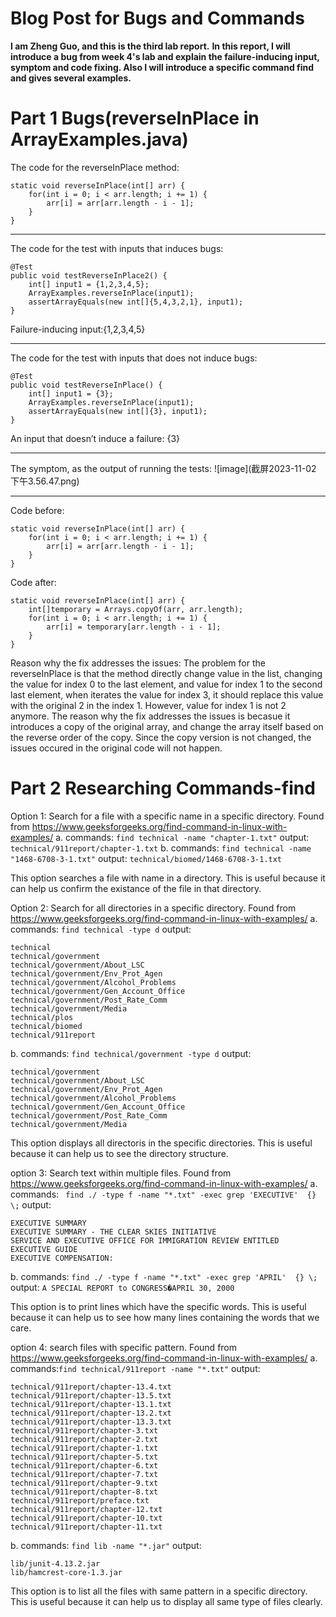 # Blog Post for Bugs and Commands
**I am Zheng Guo, and this is the third lab report.**
**In this report, I will introduce a bug from week 4's lab and explain the failure-inducing input, symptom and code fixing. Also I will introduce a specific command find and gives several examples.**
# Part 1 Bugs(reverseInPlace in ArrayExamples.java)
The code for the reverseInPlace method: 
```
static void reverseInPlace(int[] arr) {
    for(int i = 0; i < arr.length; i += 1) {
        arr[i] = arr[arr.length - i - 1];
    }
}
```

---

The code for the test with inputs that induces bugs: 
```
@Test
public void testReverseInPlace2() {
    int[] input1 = {1,2,3,4,5};
    ArrayExamples.reverseInPlace(input1);
    assertArrayEquals(new int[]{5,4,3,2,1}, input1);
}
```
Failure-inducing input:{1,2,3,4,5}

---

The code for the test with inputs that does not induce bugs: 
```
@Test 
public void testReverseInPlace() {
    int[] input1 = {3};
    ArrayExamples.reverseInPlace(input1);
    assertArrayEquals(new int[]{3}, input1);
}
```
An input that doesn’t induce a failure: {3}

---

The symptom, as the output of running the tests:
![image](截屏2023-11-02 下午3.56.47.png)

---

Code before:
```
static void reverseInPlace(int[] arr) {
    for(int i = 0; i < arr.length; i += 1) {
        arr[i] = arr[arr.length - i - 1];
    }
}
```

Code after:
```
static void reverseInPlace(int[] arr) {
    int[]temporary = Arrays.copyOf(arr, arr.length);
    for(int i = 0; i < arr.length; i += 1) {
        arr[i] = temporary[arr.length - i - 1];
    }
}
```
Reason why the fix addresses the issues:
The problem for the reverseInPlace is that the method directly change value in the list, changing the value for index 0 to the last element, and value for index 1 to the second last element, when iterates the value for index 3, it should replace this value with the original 2 in the index 1. However, value for index 1 is not 2 anymore. The reason why the fix addresses the issues is becasue it introduces a copy of the original array, and change the array itself based on the reverse order of the copy. Since the copy version is not changed, the issues occured in the original code will not happen. 

# Part 2 Researching Commands-find
Option 1: Search for a file with a specific name in a specific directory. Found from https://www.geeksforgeeks.org/find-command-in-linux-with-examples/
a. 
commands: `find technical -name "chapter-1.txt"`
output: `technical/911report/chapter-1.txt`
b. 
commands: `find technical -name "1468-6708-3-1.txt"`
output: `technical/biomed/1468-6708-3-1.txt`

This option searches a file with name in a directory. This is useful because it can help us confirm the existance of the file in that directory.

Option 2: Search for all directories in a specific directory. Found from https://www.geeksforgeeks.org/find-command-in-linux-with-examples/
a.
commands: `find technical -type d`
output: 
```
technical
technical/government
technical/government/About_LSC
technical/government/Env_Prot_Agen
technical/government/Alcohol_Problems
technical/government/Gen_Account_Office
technical/government/Post_Rate_Comm
technical/government/Media
technical/plos
technical/biomed
technical/911report
```
b.
commands: `find technical/government -type d`
output: 
```
technical/government
technical/government/About_LSC
technical/government/Env_Prot_Agen
technical/government/Alcohol_Problems
technical/government/Gen_Account_Office
technical/government/Post_Rate_Comm
technical/government/Media
```

This option displays all directoris in the specific directories. This is useful because it can help us to see the directory structure. 

option 3: Search text within multiple files. Found from https://www.geeksforgeeks.org/find-command-in-linux-with-examples/
a.
commands: ` find ./ -type f -name "*.txt" -exec grep 'EXECUTIVE'  {} \;`
output: 
```
EXECUTIVE SUMMARY
EXECUTIVE SUMMARY - THE CLEAR SKIES INITIATIVE
SERVICE AND EXECUTIVE OFFICE FOR IMMIGRATION REVIEW ENTITLED
EXECUTIVE GUIDE
EXECUTIVE COMPENSATION:
```
b. 
commands: `find ./ -type f -name "*.txt" -exec grep 'APRIL'  {} \;`
output: `A SPECIAL REPORT to CONGRESS�APRIL 30, 2000`

This option is to print lines which have the specific words. This is useful because it can help us to see how many lines containing the words that we care. 

option 4: search files with specific pattern. Found from https://www.geeksforgeeks.org/find-command-in-linux-with-examples/
a.
commands:`find technical/911report -name "*.txt"`
output:
```
technical/911report/chapter-13.4.txt
technical/911report/chapter-13.5.txt
technical/911report/chapter-13.1.txt
technical/911report/chapter-13.2.txt
technical/911report/chapter-13.3.txt
technical/911report/chapter-3.txt
technical/911report/chapter-2.txt
technical/911report/chapter-1.txt
technical/911report/chapter-5.txt
technical/911report/chapter-6.txt
technical/911report/chapter-7.txt
technical/911report/chapter-9.txt
technical/911report/chapter-8.txt
technical/911report/preface.txt
technical/911report/chapter-12.txt
technical/911report/chapter-10.txt
technical/911report/chapter-11.txt
```
b.
commands: `find lib -name "*.jar"`
output:
```
lib/junit-4.13.2.jar
lib/hamcrest-core-1.3.jar
```
This option is to list all the files with same pattern in a specific directory. This is useful because it can help us to display all same type of files clearly. 


